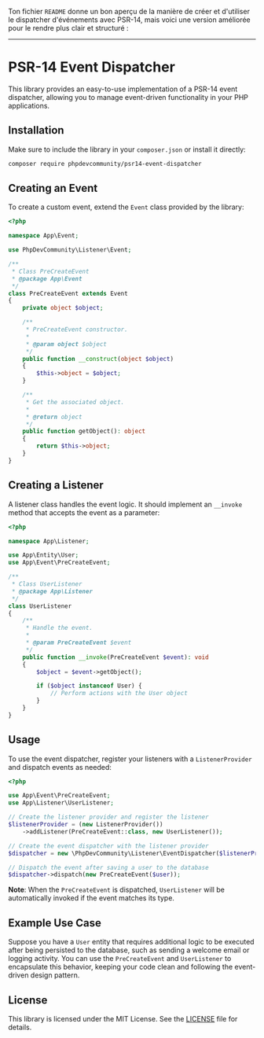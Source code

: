 Ton fichier `README` donne un bon aperçu de la manière de créer et d'utiliser le dispatcher d'événements avec PSR-14, mais voici une version améliorée pour le rendre plus clair et structuré :

---

# PSR-14 Event Dispatcher

This library provides an easy-to-use implementation of a PSR-14 event dispatcher, allowing you to manage event-driven functionality in your PHP applications.

## Installation

Make sure to include the library in your `composer.json` or install it directly:

```bash
composer require phpdevcommunity/psr14-event-dispatcher
```

## Creating an Event

To create a custom event, extend the `Event` class provided by the library:

```php
<?php

namespace App\Event;

use PhpDevCommunity\Listener\Event;

/**
 * Class PreCreateEvent
 * @package App\Event
 */
class PreCreateEvent extends Event
{
    private object $object;

    /**
     * PreCreateEvent constructor.
     * 
     * @param object $object
     */
    public function __construct(object $object)
    {
        $this->object = $object;
    }

    /**
     * Get the associated object.
     *
     * @return object
     */
    public function getObject(): object
    {
        return $this->object;
    }
}
```

## Creating a Listener

A listener class handles the event logic. It should implement an `__invoke` method that accepts the event as a parameter:

```php
<?php

namespace App\Listener;

use App\Entity\User;
use App\Event\PreCreateEvent;

/**
 * Class UserListener
 * @package App\Listener
 */
class UserListener
{
    /**
     * Handle the event.
     * 
     * @param PreCreateEvent $event
     */
    public function __invoke(PreCreateEvent $event): void
    {
        $object = $event->getObject();

        if ($object instanceof User) {
            // Perform actions with the User object
        }
    }
}
```

## Usage

To use the event dispatcher, register your listeners with a `ListenerProvider` and dispatch events as needed:

```php
<?php

use App\Event\PreCreateEvent;
use App\Listener\UserListener;

// Create the listener provider and register the listener
$listenerProvider = (new ListenerProvider())
    ->addListener(PreCreateEvent::class, new UserListener());

// Create the event dispatcher with the listener provider
$dispatcher = new \PhpDevCommunity\Listener\EventDispatcher($listenerProvider);

// Dispatch the event after saving a user to the database
$dispatcher->dispatch(new PreCreateEvent($user));
```

**Note**: When the `PreCreateEvent` is dispatched, `UserListener` will be automatically invoked if the event matches its type.

## Example Use Case

Suppose you have a `User` entity that requires additional logic to be executed after being persisted to the database, such as sending a welcome email or logging activity. You can use the `PreCreateEvent` and `UserListener` to encapsulate this behavior, keeping your code clean and following the event-driven design pattern.

## License

This library is licensed under the MIT License. See the [LICENSE](LICENSE) file for details.

